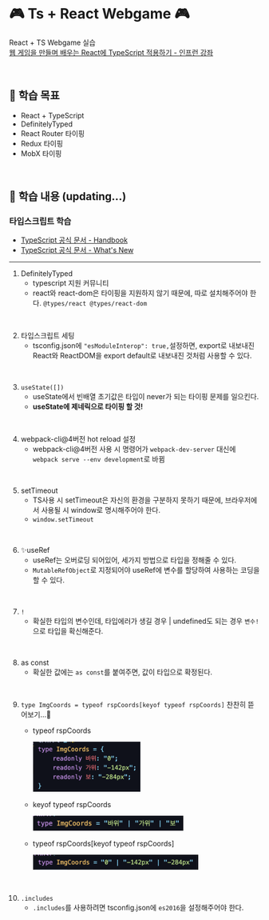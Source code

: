 # 🎮 Ts + React Webgame 🎮
React + TS Webgame 실습 <br>
[웹 게임을 만들며 배우는 React에 TypeScript 적용하기 - 인프런 강좌](https://www.inflearn.com/course/react-typescript-webgame#)

<br>

## 🎱 학습 목표
- React + TypeScript
- DefinitelyTyped
- React Router 타이핑
- Redux 타이핑
- MobX 타이핑

<br>

## 🎱 학습 내용 (updating...)
### 타입스크립트 학습
- [TypeScript 공식 문서 - Handbook](https://www.typescriptlang.org/ko/docs/handbook/intro.html)
- [TypeScript 공식 문서 - What's New](https://www.typescriptlang.org/docs/handbook/release-notes/overview.html)

<hr>

1. DefinitelyTyped
    - typescript 지원 커뮤니티
    - react와 react-dom은 타이핑을 지원하지 않기 때문에, 따로 설치해주어야 한다. `@types/react @types/react-dom`

<br>

2. 타입스크립트 세팅
    - tsconfig.json에 `"esModuleInterop": true,`설정하면, export로 내보내진 React와 ReactDOM을 export default로 내보내진 것처럼 사용할 수 있다.

<br>

3. `useState([])` 
    - useState에서 빈배열 초기값은 타입이 never가 되는 타이핑 문제를 일으킨다.
    - **useState에 제네릭으로 타이핑 할 것!**

<br>

4. webpack-cli@4버전 hot reload 설정
    - webpack-cli@4버전 사용 시 명령어가 `webpack-dev-server` 대신에 `webpack serve --env development`로 바뀜

<br>

5. setTimeout
    - TS사용 시 setTimeout은 자신의 환경을 구분하지 못하기 때문에, 브라우저에서 사용될 시 window로 명시해주어야 한다. 
    - `window.setTimeout`

<br>

6. ✨useRef
    - useRef는 오버로딩 되어있어, 세가지 방법으로 타입을 정해줄 수 있다.
    - `MutableRefObject`로 지정되어야 useRef에 변수를 할당하여 사용하는 코딩을 할 수 있다.

<br>

7. `!`
    - 확실한 타입의 변수인데, 타입에러가 생길 경우 | undefined도 되는 경우 `변수!`으로 타입을 확신해준다.

<br>

8. as const
    - 확실한 값에는 `as const`를 붙여주면, 값이 타입으로 확정된다.

<br>

9. `type ImgCoords = typeof rspCoords[keyof typeof rspCoords]` 찬찬히 뜯어보기...🍗
    - typeof rspCoords
  
       <img height="100" src="./images/1-1.png">

    - keyof typeof rspCoords

       <img height="30" src="./images/1-2.png">


    - typeof rspCoords[keyof typeof rspCoords]

       <img height="30" src="./images/1-3.png">
      
<br>

10. `.includes`
    - `.includes`를 사용하려면 tsconfig.json에 `es2016`을 설정해주어야 한다.
